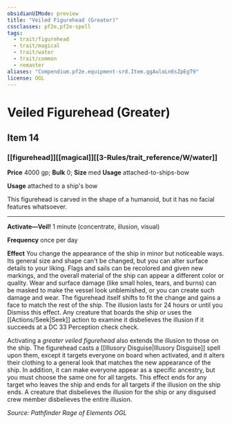 ```yaml
---
obsidianUIMode: preview
title: "Veiled Figurehead (Greater)"
cssclasses: pf2e,pf2e-spell
tags:
  - trait/figurehead
  - trait/magical
  - trait/water
  - trait/common
  - remaster
aliases: "Compendium.pf2e.equipment-srd.Item.ggAuloLn6sZpEgT9"
license: OGL
---
```

# Veiled Figurehead (Greater)
## Item 14
### [[figurehead]][[magical]][[3-Rules/trait_reference/W/water]]


**Price** 4000 gp; 
**Bulk** 0; **Size** med
**Usage** attached-to-ships-bow

**Usage** attached to a ship's bow

This figurehead is carved in the shape of a humanoid, but it has no facial features whatsoever.

* * *

**Activate—Veil!** 1 minute (concentrate, illusion, visual)

**Frequency** once per day

**Effect** You change the appearance of the ship in minor but noticeable ways. Its general size and shape can't be changed, but you can alter surface details to your liking. Flags and sails can be recolored and given new markings, and the overall material of the ship can appear a different color or quality. Wear and surface damage (like small holes, tears, and burns) can be masked to make the vessel look unblemished, or you can create such damage and wear. The figurehead itself shifts to fit the change and gains a face to match the rest of the ship. The illusion lasts for 24 hours or until you Dismiss this effect. Any creature that boards the ship or uses the [[Actions/Seek|Seek]] action to examine it disbelieves the illusion if it succeeds at a DC 33 Perception check check.

Activating a _greater veiled figurehead_ also extends the illusion to those on the ship. The figurehead casts a [[Illusory Disguise|Illusory Disguise]] spell upon them, except it targets everyone on board when activated, and it alters their clothing to a general look that matches the new appearance of the ship. In addition, it can make everyone appear as a specific ancestry, but you must choose the same one for all targets. This effect ends for any target who leaves the ship and ends for all targets if the illusion on the ship ends. A creature that disbelieves the illusion for the ship or any disguised crew member disbelieves the entire illusion.

*Source: Pathfinder Rage of Elements*
*OGL*